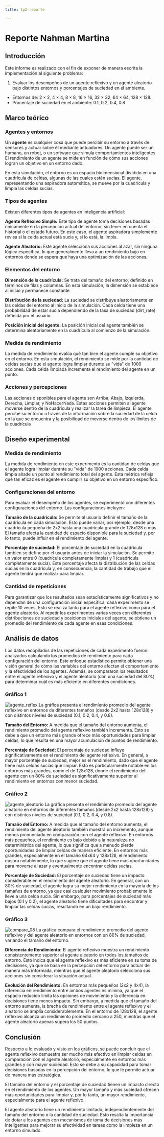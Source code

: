 ```yaml
---
title: tp2-reporte

---
```


# Reporte Nahman Martina
## Introducción 
Este informe es realizado con el fin de exponer de manera escrita la implementación al siguiente problema:
1. Evaluar los desempeños de un agente reflexivo y un agente aleatorio bajo distintos entornos y porcentajes de suciedad en el ambiente. 
* Entornos de: 2 × 2, 4 × 4, 8 × 8, 16 × 16, 32 × 32, 64 × 64, 128 × 128.
* Porcentaje de suciedad en el ambiente: 0.1, 0.2, 0.4, 0.8

## Marco teórico
### Agentes y entornos
Un **agente** es cualquier cosa que puede percibir su entorno a través de sensores y actuar sobre él mediante actuadores. Un agente puede ser un humano, un robot, o un software que simula comportamientos inteligentes. El rendimiento de un agente se mide en función de cómo sus acciones logran un objetivo en un entorno dado.

En esta simulación, el entorno es un espacio bidimensional dividido en una cuadrícula de celdas, algunas de las cuales están sucias. El agente, representando una aspiradora automática, se mueve por la cuadrícula y limpia las celdas sucias.
### Tipos de agentes
Existen diferentes tipos de agentes en inteligencia artificial:

**Agente Reflexivo Simple:** Este tipo de agente toma decisiones basadas únicamente en la percepción actual del entorno, sin tener en cuenta el historial o el estado futuro. En este caso, el agente aspiradora simplemente revisa si la celda actual está sucia y, si lo está, la limpia.

**Agente Aleatorio:** Este agente selecciona sus acciones al azar, sin ninguna lógica específica, lo que generalmente lleva a un rendimiento bajo en entornos donde se espera que haya una optimización de las acciones.
### Elementos del entorno
**Dimensión de la cuadrícula:** Se trata del tamaño del entorno, definido en términos de filas y columnas. En esta simulación, la dimensión se establece al inicio y permanece constante.

**Distribución de la suciedad:** La suciedad se distribuye aleatoriamente en las celdas del entorno al inicio de la simulación. Cada celda tiene una probabilidad de estar sucia dependiendo de la tasa de suciedad (dirt_rate) definida por el usuario.

**Posición inicial del agente:** La posición inicial del agente también se determina aleatoriamente en la cuadrícula al comienzo de la simulación.
### Medida de rendimiento
La medida de rendimiento evalúa qué tan bien el agente cumple su objetivo en el entorno. En esta simulación, el rendimiento se mide por la cantidad de celdas sucias que el agente logra limpiar durante su "vida" de 1000 acciones. Cada celda limpiada incrementa el rendimiento del agente en un punto.
### Acciones y percepciones
Las acciones disponibles para el agente son Arriba, Abajo, Izquierda, Derecha, Limpiar, y NoHacerNada. Estas acciones permiten al agente moverse dentro de la cuadrícula y realizar la tarea de limpieza. El agente percibe su entorno a través de la información sobre la suciedad de la celda en la que se encuentra y la posibilidad de moverse dentro de los límites de la cuadrícula
## Diseño experimental
### Medida de rendimiento
La medida de rendimiento en este experimento es la cantidad de celdas que el agente logra limpiar durante su "vida" de 1000 acciones. Cada celda limpia añade un punto al rendimiento total del agente. Esta métrica refleja qué tan eficaz es el agente en cumplir su objetivo en un entorno específico.
### Configuraciones del entorno
Para evaluar el desempeño de los agentes, se experimentó con diferentes configuraciones del entorno. Las configuraciones incluyen:

**Tamaño de la cuadrícula:** Se permite al usuario definir el tamaño de la cuadrícula en cada simulación. Esto puede variar, por ejemplo, desde una cuadrícula pequeña de 2x2 hasta una cuadrícula grande de 128x128 o más. El tamaño afecta la cantidad de espacio disponible para la suciedad y, por lo tanto, puede influir en el rendimiento del agente.

**Porcentaje de suciedad:** El porcentaje de suciedad en la cuadrícula también se define por el usuario antes de iniciar la simulación. Se permite un valor entre 0 (cuadrícula completamente limpia) y 1 (cuadrícula completamente sucia). Este porcentaje afecta la distribución de las celdas sucias en la cuadrícula y, en consecuencia, la cantidad de trabajo que el agente tendrá que realizar para limpiar.
### Cantidad de repeticiones
Para garantizar que los resultados sean estadísticamente significativos y no dependan de una configuración inicial específica, cada experimento se repite 10 veces. Esto se realiza tanto para el agente reflexivo como para el agente aleatorio. Al repetir los experimentos varias veces con diferentes distribuciones de suciedad y posiciones iniciales del agente, se obtiene un promedio del rendimiento de cada agente en esas condiciones.
## Análisis de datos
Los datos recopilados de las repeticiones de cada experimento fueron analizados calculando los promedios de rendimiento para cada configuración del entorno. Este enfoque estadístico permite obtener una visión general de cómo las variables del entorno afectan el comportamiento y la efectividad de los agentes. Además, se compararon los resultados entre el agente reflexivo y el agente aleatorio (con una suciedad del 80%) para determinar cuál es más eficiente en diferentes condiciones.

### Gráfico 1
![agente_reflex](https://hackmd.io/_uploads/rJh3xl2oC.png)
La gráfica presenta el rendimiento promedio del agente reflexivo en entornos de diferentes tamaños (desde 2x2 hasta 128x128) y con distintos niveles de suciedad (0.1, 0.2, 0.4, y 0.8).

**Tamaño del Entorno:** A medida que el tamaño del entorno aumenta, el rendimiento promedio del agente reflexivo también incrementa. Esto se debe a que un entorno más grande ofrece más oportunidades para limpiar celdas, lo que resulta en una mayor acumulación de puntos de rendimiento.

**Porcentaje de Suciedad:** El porcentaje de suciedad influye significativamente en el rendimiento del agente reflexivo. En general, a mayor porcentaje de suciedad, mejor es el rendimiento, dado que el agente tiene más celdas sucias que limpiar. Esto es particularmente notable en los entornos más grandes, como el de 128x128, donde el rendimiento del agente con un 80% de suciedad es significativamente superior al rendimiento en entornos con menor suciedad.
### Gráfico 2
![agente_aleatorio](https://hackmd.io/_uploads/HyMu-xnoC.png)
La gráfica presenta el rendimiento promedio del agente aleatorio en entornos de diferentes tamaños (desde 2x2 hasta 128x128) y con distintos niveles de suciedad (0.1, 0.2, 0.4, y 0.8).

**Tamaño del Entorno:** A medida que el tamaño del entorno aumenta, el rendimiento del agente aleatorio también muestra un incremento, aunque menos pronunciado en comparación con el agente reflexivo. En entornos más pequeños, el rendimiento es bajo debido a la naturaleza no determinística del agente, lo que significa que a menudo pierde oportunidades de limpiar celdas de manera eficiente. En entornos más grandes, especialmente en el tamaño 64x64 y 128x128, el rendimiento mejora notablemente, lo que sugiere que el agente tiene más oportunidades para moverse al azar y eventualmente encontrar celdas sucias.

**Porcentaje de Suciedad:** El porcentaje de suciedad tiene un impacto considerable en el rendimiento del agente aleatorio. En general, con un 80% de suciedad, el agente logra su mejor rendimiento en la mayoría de los tamaños de entorno, ya que casi cualquier movimiento probablemente lo lleve a una celda sucia. Sin embargo, para porcentajes de suciedad más bajos (0.1 y 0.2), el agente aleatorio tiene dificultades para encontrar y limpiar las celdas sucias, resultando en un bajo rendimiento.
### Gráfico 3
![compare_08](https://hackmd.io/_uploads/H1JYXx2jA.png)
La gráfica compara el rendimiento promedio del agente reflexivo y del agente aleatorio en entornos con un 80% de suciedad, variando el tamaño del entorno. 

**Diferencia de Rendimiento:** El agente reflexivo muestra un rendimiento consistentemente superior al agente aleatorio en todos los tamaños de entorno. Esto indica que el agente reflexivo es más eficiente en su toma de decisiones, ya que se basa en la percepción del entorno para actuar de manera más informada, mientras que el agente aleatorio selecciona sus acciones sin considerar la situación actual.

**Evolución del Rendimiento:** En entornos más pequeños (2x2 y 4x4), la diferencia en rendimiento entre ambos agentes es mínima, ya que el espacio reducido limita las opciones de movimiento y la diferencia en decisiones tiene menos impacto. Sin embargo, a medida que el tamaño del entorno aumenta, la brecha de rendimiento entre el agente reflexivo y el aleatorio se amplía considerablemente. En el entorno de 128x128, el agente reflexivo alcanza un rendimiento promedio cercano a 250, mientras que el agente aleatorio apenas supera los 50 puntos.

## Conclusión 
Respecto a lo evaluado y visto en los gráficos, se puede concluir que el agente reflexivo demuestra ser mucho más efectivo en limpiar celdas en comparación con el agente aleatorio, especialmente en entornos más grandes y con mayor suciedad. Esto se debe a su capacidad para tomar decisiones basadas en la percepción del entorno, lo que le permite actuar de manera más estratégica.

El tamaño del entorno y el porcentaje de suciedad tienen un impacto directo en el rendimiento de los agentes. Un mayor tamaño y más suciedad ofrecen más oportunidades para limpiar y, por lo tanto, un mayor rendimiento, especialmente para el agente reflexivo.

El agente aleatorio tiene un rendimiento limitado, independientemente del tamaño del entorno o la cantidad de suciedad. Esto resalta la importancia de dotar a los agentes con mecanismos de toma de decisiones más inteligentes para mejorar su efectividad en tareas como la limpieza en un entorno simulado.









